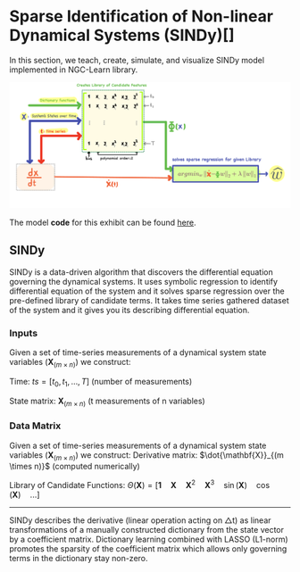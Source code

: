 # Sparse Identification of Non-linear Dynamical Systems (SINDy)[]

In this section, we teach, create, simulate, and visualize SINDy model implemented in NGC-Learn library. 




![Alt text](docs/images/museum/sindy/sindy.png)


The model **code** for this exhibit can be found [here](https://github.com/NACLab/ngc-museum/exhibits/sindy/sindy.py).

## SINDy 
SINDy is a data-driven algorithm that discovers the differential equation governing the dynamical systems. It uses symbolic regression to identify differential equation of the system and it solves sparse regression over the pre-defined library of candidate terms. It takes time series gathered dataset of the system and it gives you its describing differential equation.


### Inputs
Given a set of time-series measurements of a dynamical system state variables ($\mathbf{X}_{(m \times n)}$) we construct:

Time: $ts = [t_0, t_1, \dots,  T]$  (number of measurements)

State matrix: $\mathbf{X}_{(m \times n)}$  (t measurements of n variables)


### Data Matrix

Given a set of time-series measurements of a dynamical system state variables ($\mathbf{X}_{(m \times n)}$) we construct:
Derivative matrix: $\dot{\mathbf{X}}_{(m \times n)}$ (computed numerically)

Library of Candidate Functions: $\Theta(\mathbf{X}) = [\mathbf{1} \quad \mathbf{X} \quad \mathbf{X}^2 \quad \mathbf{X}^3 \quad \sin(\mathbf{X}) \quad \cos(\mathbf{X}) \quad ...]$

------------------



SINDy describes the derivative (linear operation acting on △t) as linear transformations
of a manually constructed dictionary from the state vector by a coefficient matrix.
Dictionary learning combined with LASSO (L1-norm) promotes the sparsity of the coefficient matrix
which allows only governing terms in the dictionary stay non-zero.







